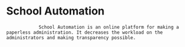 # School Automation 
                School Automation is an online platform for making a paperless administration. It decreases the workload on the administrators and making transparency possible.
